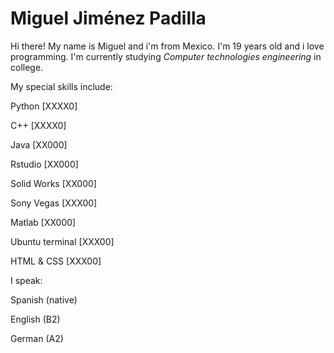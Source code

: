 # Miguel Jiménez Padilla
Hi there! My name is Miguel and i'm from Mexico. I'm 19 years old and i love programming. I'm currently studying _Computer technologies engineering_ in college.


My special skills include:

Python [XXXX0]

C++ [XXXX0]

Java [XX000]

Rstudio [XX000]

Solid Works [XX000]

Sony Vegas [XXX00]

Matlab [XX000]

Ubuntu terminal [XXX00]

HTML & CSS [XXX00]



I speak:

Spanish (native)

English (B2)

German (A2)



<!---
MikeDev0X/MikeDev0X is a ✨ special ✨ repository because its `README.md` (this file) appears on your GitHub profile.
You can click the Preview link to take a look at your changes.
--->
